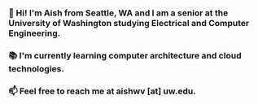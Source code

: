 ### 👋 Hi! I'm Aish from Seattle, WA and I am a senior at the University of Washington studying Electrical and Computer Engineering.
### 📚 I'm currently learning computer architecture and cloud technologies.
### 📫 Feel free to reach me at aishwv [at] uw.edu.
